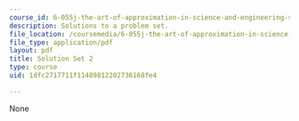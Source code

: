 ```yaml
---
course_id: 6-055j-the-art-of-approximation-in-science-and-engineering-spring-2008
description: Solutions to a problem set.
file_location: /coursemedia/6-055j-the-art-of-approximation-in-science-and-engineering-spring-2008/1dfc2717711f11489812202736168fe4_sol02.pdf
file_type: application/pdf
layout: pdf
title: Solution Set 2
type: course
uid: 1dfc2717711f11489812202736168fe4

---
```

None